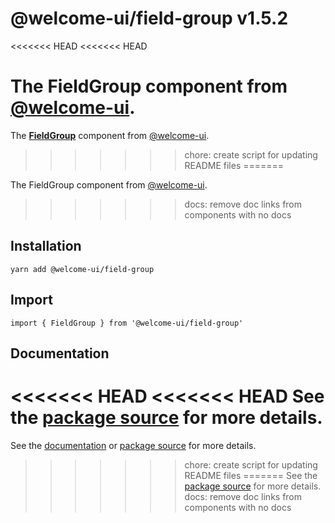 # @welcome-ui/field-group v1.5.2
<<<<<<< HEAD
<<<<<<< HEAD

The FieldGroup component from [@welcome-ui](http://welcome-ui.com).
=======
  
The **[FieldGroup](http://welcome-ui.com/components/field-group)** component from [@welcome-ui](http://welcome-ui.com).
>>>>>>> chore: create script for updating README files
=======

The FieldGroup component from [@welcome-ui](http://welcome-ui.com).
>>>>>>> docs: remove doc links from components with no docs

## Installation

    yarn add @welcome-ui/field-group

## Import

    import { FieldGroup } from '@welcome-ui/field-group'

## Documentation

<<<<<<< HEAD
<<<<<<< HEAD
See the  [package source](https://github.com/WTTJ/welcome-ui/tree/v1.5.2/packages/FieldGroup) for more details.
=======
See the [documentation](http://welcome-ui.com/components/field-group) or [package source](https://github.com/WTTJ/welcome-ui/tree/v1.5.2/packages/FieldGroup) for more details.
>>>>>>> chore: create script for updating README files
=======
See the  [package source](https://github.com/WTTJ/welcome-ui/tree/v1.5.2/packages/FieldGroup) for more details.
>>>>>>> docs: remove doc links from components with no docs
